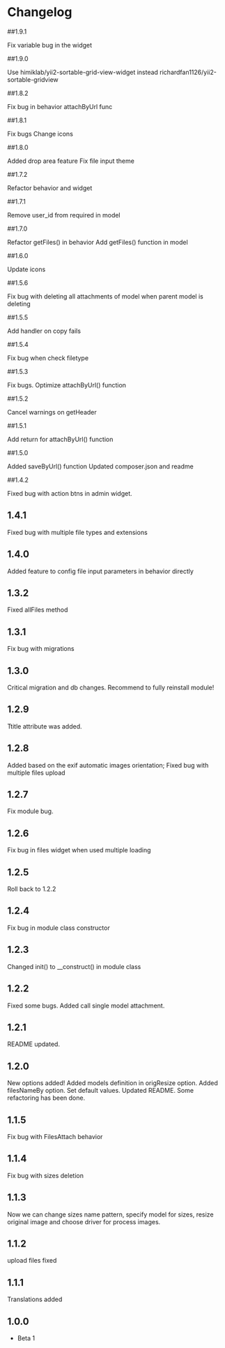 # Changelog

##1.9.1

Fix variable bug in the widget

##1.9.0

Use himiklab/yii2-sortable-grid-view-widget instead richardfan1126/yii2-sortable-gridview

##1.8.2

Fix bug in behavior attachByUrl func

##1.8.1

Fix bugs
Change icons

##1.8.0

Added drop area feature
Fix file input theme

##1.7.2

Refactor behavior and widget

##1.7.1

Remove user_id from required in model

##1.7.0

Refactor getFiles() in behavior
Add getFiles() function in model

##1.6.0

Update icons

##1.5.6

Fix bug with deleting all attachments of model when parent model is deleting

##1.5.5

Add handler on copy fails

##1.5.4

Fix bug when check filetype

##1.5.3

Fix bugs. Optimize attachByUrl() function

##1.5.2

Cancel warnings on getHeader

##1.5.1

Add return for attachByUrl() function

##1.5.0

Added saveByUrl() function
Updated composer.json and readme

##1.4.2

Fixed bug with action btns in admin widget.

## 1.4.1

Fixed bug with multiple file types and extensions

## 1.4.0

Added feature to config file input parameters in behavior directly

## 1.3.2

Fixed allFiles method

## 1.3.1

Fix bug with migrations

## 1.3.0

Critical migration and db changes. Recommend to fully reinstall module!

## 1.2.9

Ttitle attribute was added.

## 1.2.8

Added based on the exif automatic images orientation;
Fixed bug with multiple files upload

## 1.2.7

Fix module bug.

## 1.2.6

Fix bug in files widget when used multiple loading

## 1.2.5

Roll back to 1.2.2

## 1.2.4

Fix bug in module class constructor

## 1.2.3

Changed init() to __construct() in module class

## 1.2.2

Fixed some bugs.
Added call single model attachment.

## 1.2.1

README updated.

## 1.2.0

New options added!
Added models definition in origResize option.
Added filesNameBy option.
Set default values.
Updated README.
Some refactoring has been done.

## 1.1.5

Fix bug with FilesAttach behavior

## 1.1.4

Fix bug with sizes deletion

## 1.1.3

Now we can change sizes name pattern, specify model for sizes, resize original image and choose driver for process images.

## 1.1.2

upload files fixed

## 1.1.1

Translations added

## 1.0.0
- Beta 1